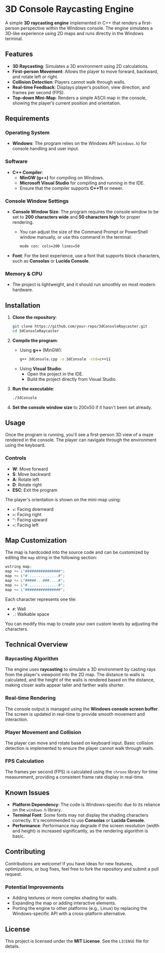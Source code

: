 # 3D Console Raycasting Engine

A simple **3D raycasting engine** implemented in C++ that renders a first-person perspective within the Windows console. The engine simulates a 3D-like experience using 2D maps and runs directly in the Windows terminal.

## Features

- **3D Raycasting**: Simulates a 3D environment using 2D calculations.
- **First-person Movement**: Allows the player to move forward, backward, and rotate left or right.
- **Collision Detection**: Players cannot walk through walls.
- **Real-time Feedback**: Displays player’s position, view direction, and frames per second (FPS).
- **Top-down Mini-Map**: Renders a simple ASCII map in the console, showing the player’s current position and orientation.

## Requirements

### Operating System
- **Windows**: The program relies on the Windows API (`windows.h`) for console handling and user input.

### Software
- **C++ Compiler**:
  - **MinGW (g++)** for compiling on Windows.
  - **Microsoft Visual Studio** for compiling and running in the IDE.
  - Ensure that the compiler supports **C++11** or newer.

### Console Window Settings
- **Console Window Size**: The program requires the console window to be set to **200 characters wide** and **50 characters high** for proper rendering.
  - You can adjust the size of the Command Prompt or PowerShell window manually, or use this command in the terminal:
    ```bash
    mode con: cols=200 lines=50
    ```

- **Font**: For the best experience, use a font that supports block characters, such as **Consolas** or **Lucida Console**.

### Memory & CPU
- The project is lightweight, and it should run smoothly on most modern hardware.

## Installation

1. **Clone the repository**:
    ```bash
    git clone https://github.com/your-repo/3dConsoleRaycaster.git
    cd 3dConsoleRaycaster
    ```

2. **Compile the program**:
    - Using **g++** (MinGW):
      ```bash
      g++ 3dConsole.cpp -o 3dConsole -std=c++11
      ```
    - Using **Visual Studio**:
      - Open the project in the IDE.
      - Build the project directly from Visual Studio.

3. **Run the executable**:
    ```bash
    ./3dConsole
    ```

4. **Set the console window size** to 200x50 if it hasn't been set already.

## Usage

Once the program is running, you'll see a first-person 3D view of a maze rendered in the console. The player can navigate through the environment using the keyboard.

### Controls

- **W**: Move forward
- **S**: Move backward
- **A**: Rotate left
- **D**: Rotate right
- **ESC**: Exit the program

The player's orientation is shown on the mini-map using:
- `v`: Facing downward
- `>`: Facing right
- `^`: Facing upward
- `<`: Facing left

## Map Customization

The map is hardcoded into the source code and can be customized by editing the `map` string in the following section:

```cpp
wstring map;
map += L"################";
map += L"#..............#";
map += L"#####...###....#";
map += L"#..............#";
map += L"################";
```

Each character represents one tile:
- `#`: Wall
- `.`: Walkable space

You can modify this map to create your own custom levels by adjusting the characters.

## Technical Overview

### Raycasting Algorithm

The engine uses **raycasting** to simulate a 3D environment by casting rays from the player's viewpoint into the 2D map. The distance to walls is calculated, and the height of the walls is rendered based on the distance, making closer walls appear taller and farther walls shorter.

### Real-time Rendering

The console output is managed using the **Windows console screen buffer**. The screen is updated in real-time to provide smooth movement and interaction.

### Player Movement and Collision

The player can move and rotate based on keyboard input. Basic collision detection is implemented to ensure the player cannot walk through walls.

### FPS Calculation

The frames per second (FPS) is calculated using the `chrono` library for time measurement, providing a consistent frame rate display in real-time.

## Known Issues

- **Platform Dependency**: The code is Windows-specific due to its reliance on the `windows.h` library.
- **Terminal Font**: Some fonts may not display the shading characters correctly. It's recommended to use **Consolas** or **Lucida Console**.
- **Performance**: Performance may degrade if the screen resolution (width and height) is increased significantly, as the rendering algorithm is basic.

## Contributing

Contributions are welcome! If you have ideas for new features, optimizations, or bug fixes, feel free to fork the repository and submit a pull request.

### Potential Improvements
- Adding textures or more complex shading for walls.
- Expanding the map or adding interactive elements.
- Porting the engine to other platforms (e.g., Linux) by replacing the Windows-specific API with a cross-platform alternative.

## License

This project is licensed under the **MIT License**. See the `LICENSE` file for details.
